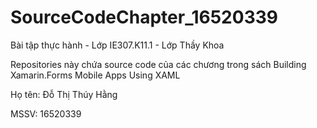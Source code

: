 # SourceCodeChapter_16520339


Bài tập thực hành - Lớp IE307.K11.1 - Lớp Thầy Khoa

Repositories này chứa source code của các chương trong sách Building Xamarin.Forms Mobile Apps Using XAML

Họ tên: Đỗ Thị Thúy Hằng

MSSV: 16520339
